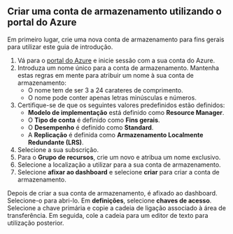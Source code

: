 ## <a name="create-a-storage-account-by-using-the-azure-portal"></a>Criar uma conta de armazenamento utilizando o portal do Azure

Em primeiro lugar, crie uma nova conta de armazenamento para fins gerais para utilizar este guia de introdução. 

1. Vá para o [portal do Azure](https://portal.azure.com/#create/Microsoft.StorageAccount-ARM) e inicie sessão com a sua conta do Azure. 
2. Introduza um nome único para a conta de armazenamento. Mantenha estas regras em mente para atribuir um nome à sua conta de armazenamento:
    - O nome tem de ser 3 a 24 carateres de comprimento.
    - O nome pode conter apenas letras minúsculas e números.
3. Certifique-se de que os seguintes valores predefinidos estão definidos: 
    - **Modelo de implementação** está definido como **Resource Manager**.
    - O **Tipo de conta** é definido como **Fins gerais**.
    - O **Desempenho** é definido como **Standard**.
    - A **Replicação** é definida como **Armazenamento Localmente Redundante (LRS)**.
4. Selecione a sua subscrição. 
5. Para o **Grupo de recursos**, crie um novo e atribua um nome exclusivo. 
6. Selecione a localização a utilizar para a sua conta de armazenamento.
7. Selecione **afixar ao dashboard** e selecione **criar** para criar a conta de armazenamento. 

Depois de criar a sua conta de armazenamento, é afixado ao dashboard. Selecione-o para abri-lo. Em **definições**, selecione **chaves de acesso**. Selecione a chave primária e copie a cadeia de ligação associado à área de transferência. Em seguida, cole a cadeia para um editor de texto para utilização posterior.
